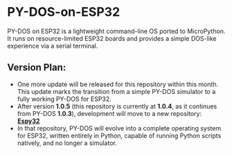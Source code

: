 # PY-DOS-on-ESP32
PY-DOS on ESP32 is a lightweight command-line OS ported to MicroPython. It runs on resource-limited ESP32 boards and provides a simple DOS-like experience via a serial terminal.

## Version Plan:
- One more update will be released for this repository within this month. This update marks the transition from a simple PY-DOS simulator to a fully working PY-DOS for ESP32.
- After version **1.0.5** (this repository is currently at **1.0.4**, as it continues from PY-DOS **1.0.3**), development will move to a new repository:  
  **[Espy32](https://github.com/EgeOnderX/Espy32)**
- In that repository, PY-DOS will evolve into a complete operating system for ESP32, written entirely in Python, capable of running Python scripts natively, and no longer a simulator.
